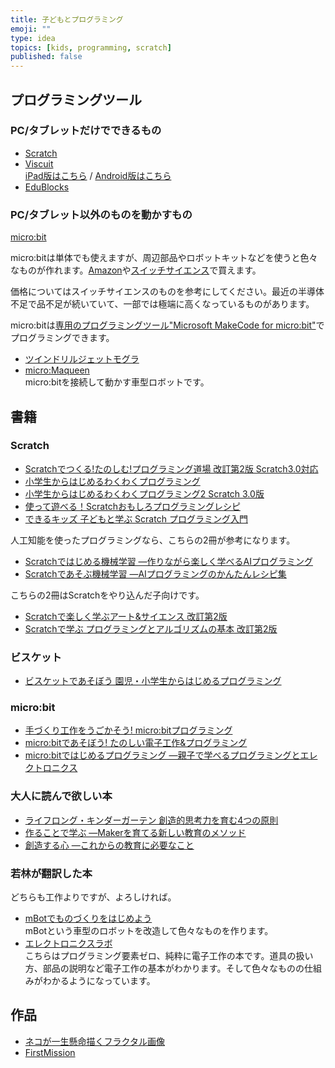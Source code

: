 ```yaml
---
title: 子どもとプログラミング
emoji: ""
type: idea
topics: [kids, programming, scratch]
published: false
---
```

## プログラミングツール
### PC/タブレットだけでできるもの
- [Scratch](https://scratch.mit.edu/)
- [Viscuit](https://www.viscuit.com/)   
[iPad版はこちら](https://apps.apple.com/jp/app/viscuit/id1081857123) / [Android版はこちら](https://play.google.com/store/apps/details?id=air.com.viscuit.viscuit10app&hl=ja)
- [EduBlocks](https://edublocks.org/)

### PC/タブレット以外のものを動かすもの
[micro:bit](https://microbit.org/ja/)  

micro:bitは単体でも使えますが、周辺部品やロボットキットなどを使うと色々なものが作れます。[Amazon](https://amzn.to/2NgPe9K)や[スイッチサイエンス](https://www.switch-science.com/catalog/7952/)で買えます。

価格についてはスイッチサイエンスのものを参考にしてください。最近の半導体不足で品不足が続いていて、一部では極端に高くなっているものがあります。

micro:bitは[専用のプログラミングツール"Microsoft MakeCode for micro:bit"](https://makecode.microbit.org/)でプログラミングできます。
- [ツインドリルジェットモグラ](https://www.switch-science.com/catalog/5481/)
- [micro:Maqueen](https://www.switch-science.com/catalog/list/?keyword=maqueen)  
micro:bitを接続して動かす車型ロボットです。

## 書籍
### Scratch
- [Scratchでつくる!たのしむ!プログラミング道場 改訂第2版 Scratch3.0対応](https://amzn.to/2zgYSjr)
- [小学生からはじめるわくわくプログラミング](https://amzn.to/30nNG0C)
- [小学生からはじめるわくわくプログラミング2 Scratch 3.0版](https://amzn.to/2ZkRU81)
- [使って遊べる！Scratchおもしろプログラミングレシピ](https://amzn.to/2NizvGe)
- [できるキッズ 子どもと学ぶ Scratch プログラミング入門](https://amzn.to/2ZgThob)

人工知能を使ったプログラミングなら、こちらの2冊が参考になります。

- [Scratchではじめる機械学習 ―作りながら楽しく学べるAIプログラミング](https://amzn.to/3ABpUmm)
- [Scratchであそぶ機械学習 ―AIプログラミングのかんたんレシピ集](https://amzn.to/3AzUGff)

こちらの2冊はScratchをやり込んだ子向けです。

- [Scratchで楽しく学ぶアート&サイエンス 改訂第2版](https://amzn.to/3ly554a)
- [Scratchで学ぶ プログラミングとアルゴリズムの基本 改訂第2版](https://amzn.to/2Z2xq8y)

### ビスケット
- [ビスケットであそぼう 園児・小学生からはじめるプログラミング ](https://amzn.to/2NfZLkK)

### micro:bit
- [手づくり工作をうごかそう! micro:bitプログラミング ](https://amzn.to/2NmlNlG)
- [micro:bitであそぼう! たのしい電子工作&プログラミング](https://amzn.to/2NitR7b)
- [micro:bitではじめるプログラミング ―親子で学べるプログラミングとエレクトロニクス](https://amzn.to/30llhrR)

### 大人に読んで欲しい本
- [ライフロング・キンダーガーテン 創造的思考力を育む4つの原則](https://amzn.to/3nnVryA)
- [作ることで学ぶ ―Makerを育てる新しい教育のメソッド](https://amzn.to/2H7gJBc)
- [創造する心 ―これからの教育に必要なこと](https://amzn.to/32LHFOe)

### 若林が翻訳した本
どちらも工作よりですが、よろしければ。
- [mBotでものづくりをはじめよう](https://www.amazon.co.jp/dp/4873118794/)  
mBotという車型のロボットを改造して色々なものを作ります。
- [エレクトロニクスラボ](https://www.amazon.co.jp/dp/4873119243/)  
こちらはプログラミング要素ゼロ、純粋に電子工作の本です。道具の扱い方、部品の説明など電子工作の基本がわかります。そして色々なものの仕組みがわかるようになっています。

## 作品
- [ネコが一生懸命描くフラクタル画像](https://scratch.mit.edu/projects/564960824/)
- [FirstMission](https://scratch.mit.edu/projects/68155398/)